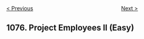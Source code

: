 <!--|This file generated by command(leetcode description); DO NOT EDIT.    |-->
<!--+----------------------------------------------------------------------+-->
<!--|@author    Openset <openset.wang@gmail.com>                           |-->
<!--|@link      https://github.com/openset                                 |-->
<!--|@home      https://github.com/openset/leetcode                        |-->
<!--+----------------------------------------------------------------------+-->

[< Previous](https://github.com/openset/leetcode/tree/master/problems/project-employees-i "Project Employees I")
　　　　　　　　　　　　　　　　
[Next >](https://github.com/openset/leetcode/tree/master/problems/project-employees-iii "Project Employees III")

## 1076. Project Employees II (Easy)


